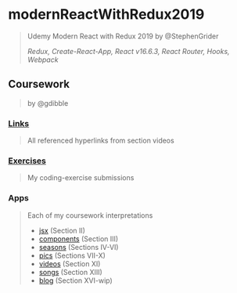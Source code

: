 # modernReactWithRedux2019
> Udemy Modern React with Redux 2019 by @StephenGrider
>
> _Redux, Create-React-App, React v16.6.3, React Router, Hooks, Webpack_

## Coursework
> by @gdibble

### [Links](https://github.com/gdibble/modernReactWithRedux2019/blob/master/Modern%20React%20with%20Redux%202019%20course%20notes.txt)
> All referenced hyperlinks from section videos


### [Exercises](https://github.com/gdibble/modernReactWithRedux2019/tree/master/exercises)
> My coding-exercise submissions

### Apps
> Each of my coursework interpretations
> - [jsx](https://github.com/gdibble/modernReactWithRedux2019/tree/master/jsx) (Section II)
> - [components](https://github.com/gdibble/modernReactWithRedux2019/tree/master/components) (Section III)
> - [seasons](https://github.com/gdibble/modernReactWithRedux2019/tree/master/seasons) (Sections IV-VI)
> - [pics](https://github.com/gdibble/modernReactWithRedux2019/tree/master/pics) (Sections VII-X)
> - [videos](https://github.com/gdibble/modernReactWithRedux2019/tree/master/videos) (Section XI)
> - [songs](https://github.com/gdibble/modernReactWithRedux2019/tree/master/songs) (Section XIII)
> - [blog](https://github.com/gdibble/modernReactWithRedux2019/tree/master/blog) (Section XVI-wip)
